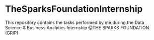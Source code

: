 # TheSparksFoundationInternship
This repository contains the tasks performed by me during the Data Science & Business Analytics Internship @THE SPARKS FOUNDATION (GRIP)

